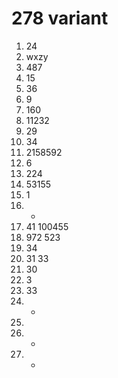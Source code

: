 # 278 variant

1. 24
2. wxzy
3. 487
4. 15
5. 36
6. 9
7. 160
8. 11232
9. 29
10. 34
11. 2158592
12. 6
13. 224
14. 53155
15. 1
16. -
17. 41 100455
18. 972 523
19. 34
20. 31 33
21. 30
22. 3
23. 33
24. -
25. 
26. -
27. -